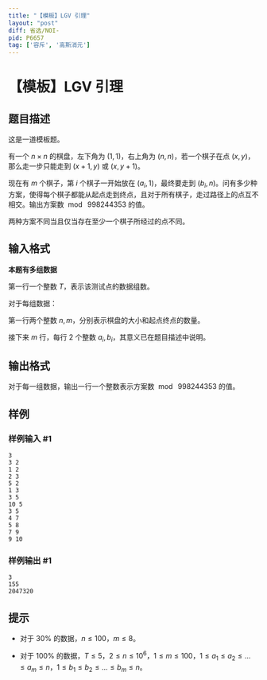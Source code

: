 ```yaml
---
title: "【模板】LGV 引理"
layout: "post"
diff: 省选/NOI-
pid: P6657
tag: ['容斥', '高斯消元']
---
```

# 【模板】LGV 引理
## 题目描述

这是一道模板题。

有一个 $n\times n$ 的棋盘，左下角为 $(1,1)$，右上角为 $(n,n)$，若一个棋子在点 $(x,y)$，那么走一步只能走到 $(x+1,y)$ 或 $(x,y+1)$。

现在有 $m$ 个棋子，第 $i$ 个棋子一开始放在 $(a_i,1)$，最终要走到 $(b_i,n)$。问有多少种方案，使得每个棋子都能从起点走到终点，且对于所有棋子，走过路径上的点互不相交。输出方案数 $\bmod\ 998244353$ 的值。

两种方案不同当且仅当存在至少一个棋子所经过的点不同。
## 输入格式

**本题有多组数据**

第一行一个整数 $T$，表示该测试点的数据组数。

对于每组数据：

第一行两个整数 $n,m$，分别表示棋盘的大小和起点终点的数量。

接下来 $m$ 行，每行 $2$ 个整数 $a_i,b_i$，其意义已在题目描述中说明。
## 输出格式

对于每一组数据，输出一行一个整数表示方案数 $\bmod\ 998244353$ 的值。
## 样例

### 样例输入 #1
```
3
3 2
1 2
2 3
5 2
1 3
3 5
10 5
3 5
4 7
5 8
7 9
9 10
```
### 样例输出 #1
```
3
155
2047320
```
## 提示

- 对于 $30\%$ 的数据，$n\leq 100$，$m\leq 8$。 

- 对于 $100\%$ 的数据，$T\leq5$，$2\leq n\leq10^6$，$1\leq m\leq100$，$1\leq a_1\leq a_2\leq \dots\leq a_m\leq n$，$1\leq b_1\leq b_2\leq \dots\leq b_m\leq n$。
